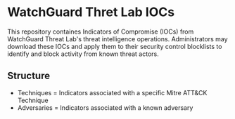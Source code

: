 # WatchGuard Thret Lab IOCs

This repository containes Indicators of Compromise (IOCs) from WatchGuard Threat Lab's threat intelligence operations. Administrators may download these IOCs and apply them to their security control blocklists to identify and block activity from known threat actors.

## Structure
- Techniques = Indicators associated with a specific Mitre ATT&CK Technique
- Adversaries = Indicators associated with a known adversary